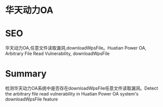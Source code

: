 # 华天动力OA
# SEO
华天动力OA,任意文件读取漏洞,downloadWpsFile。Huatian Power OA, Arbitrary File Read Vulnerability, downloadWpsFile
# Summary
检测华天动力OA系统中是否存在downloadWpsFile任意文件读取漏洞。Detect the arbitrary file read vulnerability in Huatian Power OA system's downloadWpsFile feature
